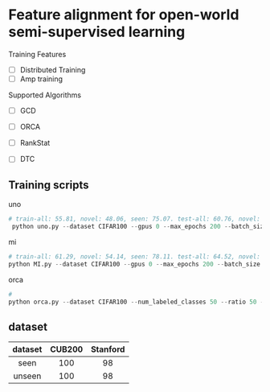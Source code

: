 # Feature alignment for open-world semi-supervised learning

Training Features
- [ ] Distributed Training
- [ ] Amp training

Supported Algorithms
- [ ] GCD
- [ ] ORCA
- [ ] RankStat
- [ ] DTC


## Training scripts
uno
```python
# train-all: 55.81, novel: 48.06, seen: 75.07. test-all: 60.76, novel: 47.38, seen: 76.87
 python uno.py --dataset CIFAR100 --gpus 0 --max_epochs 200 --batch_size 256 --num_labeled_classes 50 --num_unlabeled_classes 50 --pretrained checkpoints/pretrained/supervised-CIFAR100-resnet18-labeled-50-unlabeled-50-ratio-50.pth --num_heads 4 --comment UNO-amp --offline  --multicrop --amp 
```

mi
```python
# train-all: 61.29, novel: 54.14, seen: 78.11. test-all: 64.52, novel: 54.76, seen: 75.76
python MI.py --dataset CIFAR100 --gpus 0 --max_epochs 200 --batch_size 256 --num_labeled_classes 50 --num_unlabeled_classes 50 --pretrained checkpoints/pretrained/supervised-CIFAR100-resnet18-labeled-50-unlabeled-50-ratio-50.pth --num_heads 4 --comment MI --offline --multicrop
```

orca
```python
# 
python orca.py --dataset CIFAR100 --num_labeled_classes 50 --ratio 50 --batch-size 512 --name orca --pretrained checkpoints/pretrained/simclr_imagenet_100.pth.tar --gpus 0 --num_unlabeled_classes 50 --max_epochs 200 --margin-type fnm --offline
```

## dataset

| dataset | CUB200 | Stanford |
| :---: | :---: | :---: |
| seen | 100 | 98 |
| unseen | 100 | 98 |